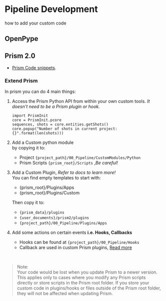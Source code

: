 # Pipeline Development
how to add your custom code


## OpenPype

## Prism 2.0 

- [Prism Code snippets](resources/code_snippets/prism_snippets.py). 

### Extend Prism
In prism you can do 4 main things: 
1) Access the Prism Python API from within your own custom tools. *It doesn't need to be a Prism plugin or hook.*
    ```
    import PrismInit
    core = PrismInit.pcore
    sequences, shots = core.entities.getShots()
    core.popup("Number of shots in current project: {}".format(len(shots)))
    ```

2) Add a Custom python module <br>
    by copying it to: 
    - Project `{project_path}/00_Pipeline/CustomModules/Python`
    - Prism Scripts `{prism_root}/Scripts` ,*Be careful!*

3) Add a Custom Plugin, *Refer to docs to learn more!*<br>
    You can find empty templates to start with:

      - {prism_root}/Plugins/Apps <br>
      - {prism_root}/Plugins/Custom <br>

    Then copy it to:
      - `{prism_data}/plugins`
      - `{user_documents}/prism2/plugins`
      - `{project_path}/00_Pipeline/Plugins/Apps` 

4) Add some actions on certain events **i.e. Hooks, Callbacks**
    - Hooks can be found at `{project_path}/00_Pipeline/Hooks`
    - Callback are used in custom Prism plugins, [Read more](https://prism-pipeline.com/docs/latest/index/development/developingPlugins.html#using-callbacks)

<br>

> Note: <br>
> Your code would be lost when you update Prism to a newer version.<br>
> This applies only to cases where you modify any Prism scripts directly or store scripts in the Prism root folder. If you store your custom code in plugins/hooks or files outside of the Prism root folder, they will not be affected when updating Prism.

